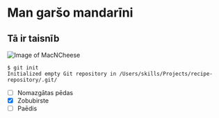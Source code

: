 # Man garšo mandarīni
## Tā ir taisnīb

![Image of MacNCheese](https://www.mamagourmand.com/wp-content/uploads/2019/08/velveeta-mac-and-cheese-1.jpg)
```
$ git init
Initialized empty Git repository in /Users/skills/Projects/recipe-repository/.git/
```
- [ ] Nomazgātas pēdas
- [x] Zobubirste
- [ ] Paēdis
